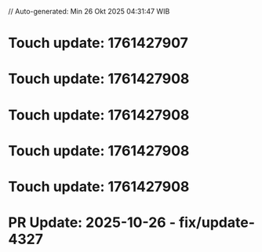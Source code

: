 // Auto-generated: Min 26 Okt 2025 04:31:47 WIB

# Touch update: 1761427907

# Touch update: 1761427908

# Touch update: 1761427908

# Touch update: 1761427908

# Touch update: 1761427908

# PR Update: 2025-10-26 - fix/update-4327
